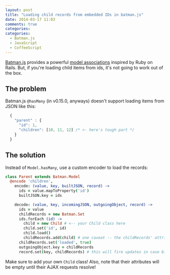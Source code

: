 ```yaml
---
layout: post
title: "Loading child records from embedded IDs in batman.js"
date: 2014-03-17 11:03
comments: true
categories:
categories:
  - Batman.js
  - JavaScript
  - CoffeeScript
---
```


[Batman.js](http://batmanjs.org/) provides a powerful [model associations](http://batmanjs.org/docs/api/batman.model_associations.html) inspired by Ruby on Rails. But, if you're loading child items from ids, it's not going to work out of the box.

<!-- more -->

## The problem

Batman.js `@hasMany` (in v0.15.0, anyways) doesn't support loading items from JSON like this:

```javascript
  {
    "parent" : {
      "id": 1,
      "children": [10, 11, 12] /* <- here's tough part */
    }
  }
```

## The solution

Instead of `Model.hasMany`, use a custom encoder to load the records:

```coffeescript
class Parent extends Batman.Model
  @encode 'children',
    encode: (value, key, builtJSON, record) ->
      ids = value.mapToProperty('id')
      builtJSON.key = ids

    decode: (value, key, incomingJSON, outgoingObject, record) ->
      ids = value
      childRecords = new Batman.Set
      ids.forEach (id) ->
        child = new Child # <-- your Child class here
        child.set('id', id)
        child.load()
        childRecords.add(child) # one caveat -- the childRecords' attributes will be empty until their requests come back.
      childRecords.set('loaded', true)
      outgoingObject.key = childRecords
      record.set(key, childRecords) # this will fire updates in case bindings are waiting for this data
```

Make sure to add your own `Child` class! Also, note that their attributes will be empty until their AJAX requests resolve!

